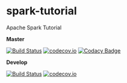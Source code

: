 # spark-tutorial
Apache Spark Tutorial

**Master**

[![Build Status](https://travis-ci.org/lcappuccio/spark-tutorial.svg?branch=master)](https://travis-ci.org/lcappuccio/spark-tutorial)
[![codecov.io](https://codecov.io/github/lcappuccio/spark-tutorial/coverage.svg?branch=master)](https://codecov.io/github/lcappuccio/spark-tutorial?branch=master)
[![Codacy Badge](https://api.codacy.com/project/badge/grade/7648ffe4bb6e4172bef3ef4db98b70bf)](https://www.codacy.com/app/leo_4/spark-tutorial)

**Develop**

[![Build Status](https://travis-ci.org/lcappuccio/spark-tutorial.svg?branch=develop)](https://travis-ci.org/lcappuccio/spark-tutorial)
[![codecov.io](https://codecov.io/github/lcappuccio/spark-tutorial/coverage.svg?branch=develop)](https://codecov.io/github/lcappuccio/spark-tutorial?branch=develop)